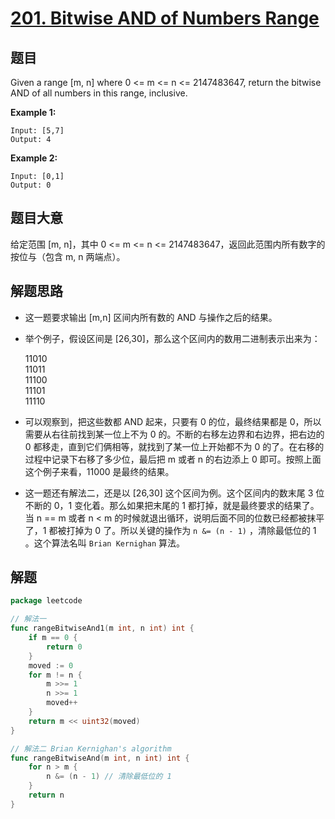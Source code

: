 # [201. Bitwise AND of Numbers Range](https://leetcode.com/problems/bitwise-and-of-numbers-range/)


## 题目

Given a range [m, n] where 0 <= m <= n <= 2147483647, return the bitwise AND of all numbers in this range, inclusive.

**Example 1:**

    Input: [5,7]
    Output: 4

**Example 2:**

    Input: [0,1]
    Output: 0

## 题目大意

给定范围 [m, n]，其中 0 <= m <= n <= 2147483647，返回此范围内所有数字的按位与（包含 m, n 两端点）。


## 解题思路

- 这一题要求输出 [m,n] 区间内所有数的 AND 与操作之后的结果。
- 举个例子，假设区间是 [26,30]，那么这个区间内的数用二进制表示出来为：

    11010  
    11011  
    11100   
    11101   
    11110  

- 可以观察到，把这些数都 AND 起来，只要有 0 的位，最终结果都是 0，所以需要从右往前找到某一位上不为 0 的。不断的右移左边界和右边界，把右边的 0 都移走，直到它们俩相等，就找到了某一位上开始都不为 0 的了。在右移的过程中记录下右移了多少位，最后把 m 或者 n 的右边添上 0 即可。按照上面这个例子来看，11000 是最终的结果。
- 这一题还有解法二，还是以 [26,30] 这个区间为例。这个区间内的数末尾 3 位不断的 0，1 变化着。那么如果把末尾的 1 都打掉，就是最终要求的结果了。当 n == m 或者 n < m 的时候就退出循环，说明后面不同的位数已经都被抹平了，1 都被打掉为 0 了。所以关键的操作为 `n &= (n - 1)` ，清除最低位的 1 。这个算法名叫 `Brian Kernighan` 算法。


## 解题

```go
package leetcode

// 解法一
func rangeBitwiseAnd1(m int, n int) int {
	if m == 0 {
		return 0
	}
	moved := 0
	for m != n {
		m >>= 1
		n >>= 1
		moved++
	}
	return m << uint32(moved)
}

// 解法二 Brian Kernighan's algorithm
func rangeBitwiseAnd(m int, n int) int {
	for n > m {
		n &= (n - 1) // 清除最低位的 1
	}
	return n
}

```